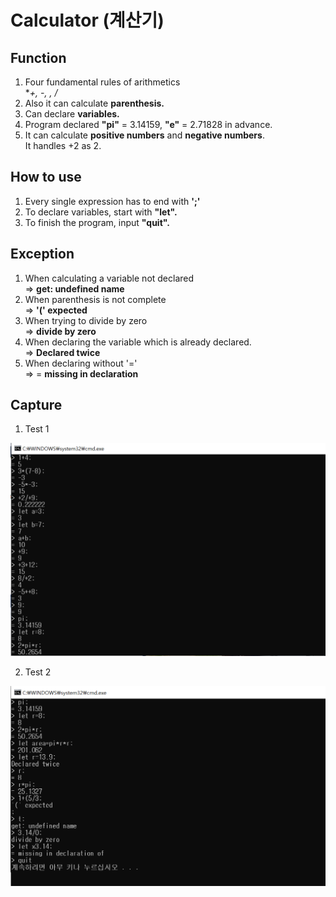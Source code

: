 # Calculator (계산기)

## Function
1. Four fundamental rules of arithmetics<br/> **+, -, *, /**
2. Also it can calculate **parenthesis.**
3. Can declare **variables.**
4. Program declared **"pi"** = 3.14159, **"e"** = 2.71828 in advance.
5. It can calculate **positive numbers** and **negative numbers**.<br/>It handles +2 as 2.
         
         
## How to use 
1. Every single expression has to end with **';'** 
2. To declare variables, start with **"let".**
3. To finish the program, input **"quit".**

## Exception
1. When calculating a variable not declared<br/>=> **get: undefined name**
2. When parenthesis is not complete<br/>=> **'(' expected**
3. When trying to divide by zero<br/>=> **divide by zero**
4. When declaring the variable which is already declared.<br/>=> **Declared twice**
5. When declaring without '='<br/>=> = **missing in declaration**

## Capture
1. Test 1
<img src="../img/3.png" width="600">

2. Test 2
<img src="../img/4.png" width="600">
